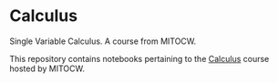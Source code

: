 # Calculus
Single Variable Calculus.  A course from MITOCW.

This repository contains notebooks pertaining to the [Calculus](https://ocw.mit.edu/courses/18-01-single-variable-calculus-fall-2006/pages/syllabus/) course hosted by MITOCW.
